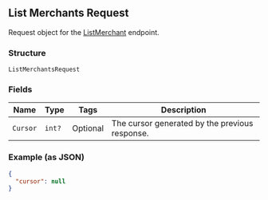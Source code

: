 ## List Merchants Request

Request object for the [ListMerchant](#endpoint-listmerchant) endpoint.

### Structure

`ListMerchantsRequest`

### Fields

| Name | Type | Tags | Description |
|  --- | --- | --- | --- |
| `Cursor` | `int?` | Optional | The cursor generated by the previous response. |

### Example (as JSON)

```json
{
  "cursor": null
}
```

